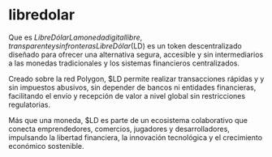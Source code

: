 # libredolar

Que es $LibreDólar
La moneda digital libre, transparente y sin fronteras
LibreDólar ($LD) es un token descentralizado diseñado para ofrecer una alternativa segura, accesible y sin intermediarios a las monedas tradicionales y los sistemas financieros centralizados.

Creado sobre la red Polygon, $LD permite realizar transacciones rápidas y y sin impuestos abusivos, sin depender de bancos ni entidades financieras, facilitando el envío y recepción de valor a nivel global sin restricciones regulatorias.

Más que una moneda, $LD es parte de un ecosistema colaborativo que conecta emprendedores, comercios, jugadores y desarrolladores, impulsando la libertad financiera, la innovación tecnológica y el crecimiento económico sostenible.
